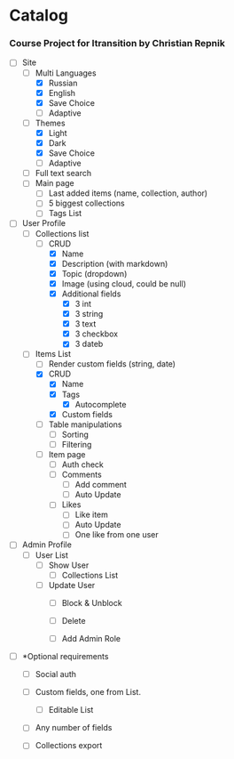 # Catalog
### Course Project for Itransition by Christian Repnik

- [ ] Site
  - [ ] Multi Languages
    - [x] Russian
	- [x] English
	- [x] Save Choice
	- [ ] Adaptive
  - [ ] Themes
    - [x] Light
	- [x] Dark
	- [x] Save Choice
	- [ ] Adaptive
  - [ ] Full text search
  - [ ] Main page
    - [ ] Last added items (name, collection, author)
	- [ ] 5 biggest collections
	- [ ] Tags List

- [ ] User Profile
  - [ ] Collections list
    - [ ] CRUD
      - [x] Name
	  - [x] Description (with markdown)
	  - [x] Topic (dropdown)
	  - [x] Image (using cloud, could be null)
	  - [x] Additional fields
	    - [x] 3 int
	    - [x] 3 string
	    - [x] 3 text
	    - [x] 3 checkbox
	    - [x] 3 dateb 
  - [ ] Items List
    - [ ] Render custom fields (string, date)
    - [x] CRUD
	  - [x] Name
	  - [x] Tags
	    - [x] Autocomplete
	  - [x] Custom fields
	- [ ] Table manipulations
	  - [ ] Sorting
	  - [ ] Filtering
	- [ ] Item page
	  - [ ] Auth check
	  - [ ] Comments
	    - [ ] Add comment
		- [ ] Auto Update
	  - [ ] Likes
	    - [ ] Like item
		- [ ] Auto Update
		- [ ] One like from one user
		
- [ ] Admin Profile
  - [ ] User List
    - [ ] Show User
	  - [ ] Collections List
	- [ ] Update User
	  - [ ] Block & Unblock
	  - [ ] Delete
	  - [ ] Add Admin Role


- [ ] *Optional requirements
  - [ ] Social auth
  - [ ] Custom fields, one from List. 
    - [ ] Editable List
  - [ ] Any number of fields
  - [ ] Collections export
  